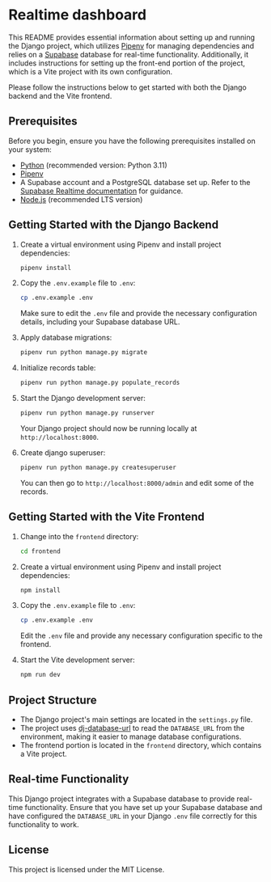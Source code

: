 # Realtime dashboard

This README provides essential information about setting up and running the Django project, which utilizes [Pipenv](https://pipenv.pypa.io/en/latest/) for managing dependencies and relies on a [Supabase](https://supabase.com) database for real-time functionality. Additionally, it includes instructions for setting up the front-end portion of the project, which is a Vite project with its own configuration.

Please follow the instructions below to get started with both the Django backend and the Vite frontend.

## Prerequisites

Before you begin, ensure you have the following prerequisites installed on your system:

- [Python](https://www.python.org/downloads/) (recommended version: Python 3.11)
- [Pipenv](https://pipenv.pypa.io/en/latest/)
- A Supabase account and a PostgreSQL database set up. Refer to the [Supabase Realtime documentation](https://supabase.com/docs/guides/realtime/postgres-changes) for guidance.
- [Node.js](https://nodejs.org/) (recommended LTS version)

## Getting Started with the Django Backend

1. Create a virtual environment using Pipenv and install project dependencies:

   ```bash
   pipenv install
   ```

2. Copy the `.env.example` file to `.env`:

   ```bash
   cp .env.example .env
   ```

   Make sure to edit the `.env` file and provide the necessary configuration details, including your Supabase database URL.

3. Apply database migrations:

   ```bash
   pipenv run python manage.py migrate
   ```

4. Initialize records table:

   ```bash
   pipenv run python manage.py populate_records
   ```

5. Start the Django development server:

   ```bash
   pipenv run python manage.py runserver
   ```

   Your Django project should now be running locally at `http://localhost:8000`.


6. Create django superuser:

   ```bash
   pipenv run python manage.py createsuperuser
   ```

   You can then go to `http://localhost:8000/admin` and edit some of the records.

## Getting Started with the Vite Frontend

1. Change into the `frontend` directory:

   ```bash
   cd frontend
   ```

2. Create a virtual environment using Pipenv and install project dependencies:

   ```bash
   npm install
   ```

3. Copy the `.env.example` file to `.env`:

   ```bash
   cp .env.example .env
   ```

   Edit the `.env` file and provide any necessary configuration specific to the frontend.

4. Start the Vite development server:

   ```bash
   npm run dev
   ```


## Project Structure

- The Django project's main settings are located in the `settings.py` file.
- The project uses [dj-database-url](https://pypi.org/project/dj-database-url/) to read the `DATABASE_URL` from the environment, making it easier to manage database configurations.
- The frontend portion is located in the `frontend` directory, which contains a Vite project.

## Real-time Functionality

This Django project integrates with a Supabase database to provide real-time functionality. Ensure that you have set up your Supabase database and have configured the `DATABASE_URL` in your Django `.env` file correctly for this functionality to work.

## License

This project is licensed under the MIT License.
